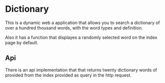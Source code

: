 # Dictionary
This is a dynamic web a application that allows you to search a dictionary of over a hundred thousand
words, with the word types and definition.<br>

Also it has a function that displayes a randomly selected word on the index page by default.

## Api
There is an api implementation that that returns twenty dictionary words of provided from the index provided as query in the http request.

